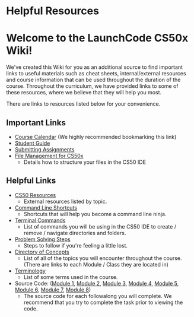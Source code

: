 # Helpful Resources

# Welcome to the LaunchCode CS50x Wiki!

We've created this Wiki for you as an additional source to find important links to useful materials such as cheat sheets, internal/external resources and course information that can be used throughout the duration of the course. Throughout the curriculum, we have provided links to some of these resources, where we believe that they will help you most. 

There are links to resources listed below for your convenience.  

## Important Links
 
* [Course Calendar](../calendar) (We highly recommended bookmarking this link)
* <a href="https://docs.google.com/document/d/19HIMxU_RtVV0PcGpuL71KmAoQh-KTgyPGpWWLcmwo58/edit?usp=sharing" target="_blank" alt="Student Guide">Student Guide</a> 
* [Submitting Assignments](course-resources/submitting-assignments.html)
* [File Management for CS50x](CS50-IDE/file-management-resource.html)
  * Details how to structure your files in the CS50 IDE

## Helpful Links

* [CS50 Resources](Supplementary-Resources/cs50-resources.html)
  * External resources listed by topic.
* [Command Line Shortcuts](Supplementary-Resources/command-line-shortcuts.html)
  * Shortcuts that will help you become a command line ninja.
* [Terminal Commands](Supplementary-Resources/terminal-commands.html)
  * List of commands you will be using in the CS50 IDE to create / remove / navigate directories and folders.
* [Problem Solving Steps](course-resources/problem-solving-steps.html)
  * Steps to follow if you're feeling a little lost.
* [Directory of Concepts](course-resources/directory-of-concepts.html)
  * List of all of the topics you will encounter throughout the course. (There are links to each Module / Class they are located in)
* [Terminology](course-resources/terminology.html)
  * List of some terms used in the course.
* Source Code: ([Module 1](source-code/m1-source-code.html), [Module 2](source-code/m2-source-code.html), [Module 3](source-code/m3-source-code.html), [Module 4](source-code/m4-source-code.html), [Module 5](source-code/m5-source-code.html), [Module 6](source-code/m6-source-code.html), [Module 7](source-code/m7-source-code.html), [Module 8](source-code/m8-source-code.html))
  * The source code for each followalong you will complete.  We recommend that you try to complete the task prior to viewing the code.


